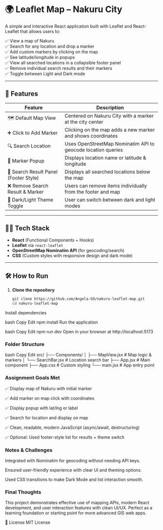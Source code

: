 # 🌍 Leaflet Map – Nakuru City

A simple and interactive React application built with Leaflet and React-Leaflet that allows users to:

✅ View a map of Nakuru  
✅ Search for any location and drop a marker  
✅ Add custom markers by clicking on the map  
✅ See latitude/longitude in popups  
✅ View all searched locations in a collapsible footer panel  
✅ Remove individual search results and their markers  
✅ Toggle between Light and Dark mode  

---


## 🚀 Features

| Feature                                     | Description                                                                 |
|--------------------------------------------|-----------------------------------------------------------------------------|
| 🗺️ Default Map View                        | Centered on Nakuru City with a marker at the city center                   |
| ➕ Click to Add Marker                      | Clicking on the map adds a new marker and shows coordinates                |
| 🔍 Search Location                         | Uses OpenStreetMap Nominatim API to geocode location queries               |
| 📍 Marker Popup                            | Displays location name or latitude & longitude                             |
| 📜 Search Result Panel (Footer Style)      | Displays all searched locations below the map                              |
| ❌ Remove Search Result & Marker           | Users can remove items individually from the footer and map                |
| 🌙 Dark/Light Theme Toggle                 | User can switch between dark and light modes                               |

---

## 🧑‍💻 Tech Stack

- **React** (Functional Components + Hooks)
- **Leaflet** via `react-leaflet`
- **OpenStreetMap Nominatim API** (for geocoding/search)
- **CSS** (Custom styles with responsive design and dark mode)

---

## 🛠️ How to Run

1. **Clone the repository**  
   ```bash
   git clone https://github.com/Angela-G9/nakuru-leaflet-map.git
   cd nakuru-leaflet-map

Install dependencies

bash
Copy
Edit
npm install
Run the application

bash
Copy
Edit
npm run dev
Open in your browser at http://localhost:5173

### Folder Structure
bash
Copy
Edit
src/
├── Components/
│   ├── MapView.jsx         # Map logic & markers
│   └── SearchBar.jsx       # Location search bar
├── App.jsx                 # Main component
├── App.css                 # Custom styling
└── main.jsx                # App entry point
### Assignment Goals Met
✅ Display map of Nakuru with initial marker

✅ Add marker on map click with coordinates

✅ Display popup with lat/lng or label

✅ Search for location and display on map

✅ Clean, readable, modern JavaScript (async/await, destructuring)

✅ Optional: Used footer-style list for results + theme switch

### Notes & Challenges
Integrated with Nominatim for geocoding without needing API keys.

Ensured user-friendly experience with clear UI and theming options.

Used CSS transitions to make Dark Mode and list interaction smooth.

### Final Thoughts
This project demonstrates effective use of mapping APIs, modern React development, and user interaction features with clean UI/UX. Perfect as a learning foundation or starting point for more advanced GIS web apps.

🔗 License
MIT License